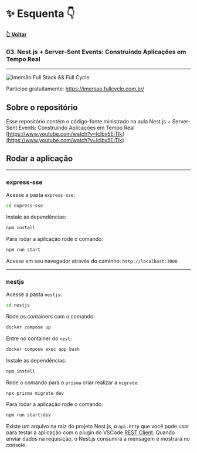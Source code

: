  #  ✨ **Esquenta**  👇 

[**👆 Voltar**](https://github.com/vladimirpezzole/Imersao-FullCycle-13)

### **03. Nest.js + Server-Sent Events: Construindo Aplicações em Tempo Real**
*************
![Imersão Full Stack && Full Cycle](https://events-fullcycle.s3.amazonaws.com/events-fullcycle/static/site/img/grupo_4417.png)

Participe gratuitamente: https://imersao.fullcycle.com.br/

## Sobre o repositório
Esse repositório contém o código-fonte ministrado na aula Nest.js + Server-Sent Events: Construindo Aplicações em Tempo Real [https://www.youtube.com/watch?v=lclbv5EiTlk](https://www.youtube.com/watch?v=lclbv5EiTlk)

## Rodar a aplicação

---

### express-sse

Acesse a pasta `express-sse`:

```bash
cd express-sse
```

Instale as dependências:

```bash
npm install
```

Para rodar a aplicação rode o comando:

```bash
npm run start
```

Acesse em seu navegador através do caminho: `http://localhost:3000`

---

### nestjs

Acesse a pasta `nestjs`:

```bash
cd nestjs
```

Rode os containers com o comando:

```bash
docker compose up
```

Entre no container do `nest`:

```bash
docker compose exec app bash
```

Instale as dependências:

```bash
npm install
```

Rode o comando para o `prisma` criar realizar a `migrate`:

```bash
npx prisma migrate dev
```

Para rodar a aplicação rode o comando:

```bash
npm run start:dev
```

Existe um arquivo na raiz do projeto Nest.js, o `api.http` que você pode usar para testar a aplicação com o plugin do VSCode [REST Client](https://marketplace.visualstudio.com/items?itemName=humao.rest-client). Quando enviar dados na requisição, o Nest.js consumirá a mensagem e mostrará no console.